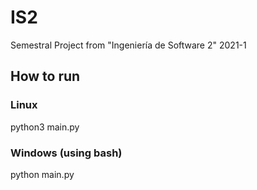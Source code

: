# IS2
Semestral Project from "Ingeniería de Software 2" 2021-1

## How to run
### Linux
python3 main.py
### Windows (using bash)
python main.py
